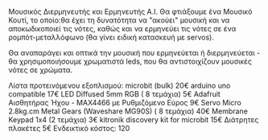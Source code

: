 Μουσικός Διερμηνευτής και Ερμηνευτής Α.Ι.
Θα φτιάξουμε ένα Μουσικό Κουτί, το οποίο:θα έχει τη δυνατότητα να "ακούει" μουσική και να αποκωδικοποιεί τις νότες, 
καθώς και να ερμηνεύει τις νότες σε ένα ρομπότ-μεταλλόφωνο (θα γίνει ειδική κατασκευή με servos). 

Θα αναπαράγει και οπτικά την μουσική που ερμηνεύεται ή διερμηνεύεται - θα χρησιμοποιήσουμε χρωματιστά leds, που θα αντιστοιχίζουν μουσικές νότες σε χρώματα.

Λίστα προτεινόμενου εξοπλισμού:	microbit (bulk) 20€
arduino uno compatible 17€
LED Diffused 5mm RGB ( 8 τεμάχια) 5€
Adafruit Αισθητήρας Ήχου - MAX4466 με Ρυθμιζόμενο Εύρος 9€
Servo Micro 2.8kg.cm Metal Gears (Waveshare MG90S) ( 8 τεμάχια) 40€
Membrane Keypad 1x4 (2 τεμάχια) 3€
kitronik discovery kit for microbit 15€
Διάτρητες πλακέτες 5€
Ενδεικτικό κόστος:	120

